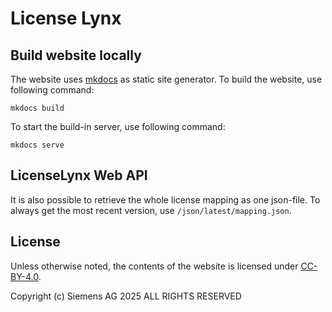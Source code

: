 # License Lynx

## Build website locally

The website uses [mkdocs](https://www.mkdocs.org/getting-started/) as static site generator.
To build the website, use following command:

```shell
mkdocs build
```

To start the build-in server, use following command:

```shell
mkdocs serve
```

## LicenseLynx Web API

It is also possible to retrieve the whole license mapping as one json-file.
To always get the most recent version, use `/json/latest/mapping.json`.

## License

Unless otherwise noted, the contents of the website is licensed under [CC-BY-4.0](LICENSE).

Copyright (c) Siemens AG 2025 ALL RIGHTS RESERVED